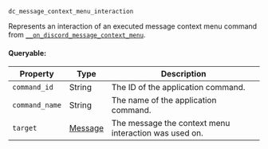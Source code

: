 `dc_message_context_menu_interaction`

Represents an interaction of an executed message context menu command from [`__on_discord_message_context_menu`](/events/discord-message-context-menu.md).

#### Queryable:

| Property             | Type         | Description                                           |
|----------------------|--------------|-------------------------------------------------------|
| `command_id`         | String       | The ID of the application command.                    |
| `command_name`       | String       | The name of the application command.                  |
| `target`             | [Message][1] | The message the context menu interaction was used on. |

[1]: /values/message.md